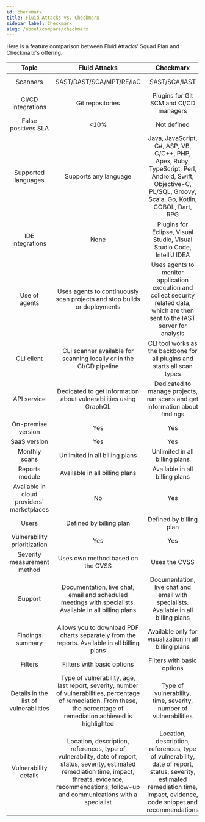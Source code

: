 ```yaml
---
id: checkmarx
title: Fluid Attacks vs. Checkmarx
sidebar_label: Checkmarx
slug: /about/compare/checkmarx
---
```


Here is a feature comparison
between Fluid Attacks' Squad Plan and Checkmarx's offering.

|                    **Topic**                    |                                                                                                                  **Fluid Attacks**                                                                                                                  |                                                                                                **Checkmarx**                                                                                               | **Advantage** |
|:-----------------------------------------------:|:---------------------------------------------------------------------------------------------------------------------------------------------------------------------------------------------------------------------------------------------------:|:----------------------------------------------------------------------------------------------------------------------------------------------------------------------------------------------------------:|:-------------:|
| Scanners                                        | SAST/DAST/SCA/MPT/RE/IaC                                                                                                                                                                                                                            | SAST/SCA/IAST                                                                                                                                                                                              | Fluid Attacks |
| CI/CD integrations                              | Git repositories                                                                                                                                                                                                                                    | Plugins for Git SCM and CI/CD managers                                                                                                                                                                     | Checkmarx     |
| False positives SLA                             |                                                                                                                                                                                                                                                <10% | Not defined                                                                                                                                                                                                | Fluid Attacks |
| Supported languages                             | Supports any language                                                                                                                                                                                                                               | Java, JavaScript, C#, ASP, VB, C/C++, PHP, Apex, Ruby, TypeScript, Perl, Android, Swift, Objective-C, PL/SQL, Groovy, Scala, Go, Kotlin, COBOL, Dart, RPG                                                  | Fluid Attacks |
| IDE integrations                                | None                                                                                                                                                                                                                                                | Plugins for Eclipse, Visual Studio, Visual Studio Code, IntelliJ IDEA                                                                                                                                      | Checkmarx     |
| Use of agents                                   | Uses agents to continuously scan projects and stop builds or deployments                                                                                                                                                                            | Uses agents to monitor application execution and collect security related data, which are then sent to the IAST server for analysis                                                                        | Similar       |
| CLI client                                      | CLI scanner available for scanning locally or in the CI/CD pipeline                                                                                                                                                                                 | CLI tool works as the backbone for all plugins and starts all scan types                                                                                                                                   | Similar       |
| API service                                     | Dedicated to get information about vulnerabilities using GraphQL                                                                                                                                                                                    | Dedicated to manage projects, run scans and get information about findings                                                                                                                                 | Checkmarx     |
| On-premise version                              | Yes                                                                                                                                                                                                                                                 | Yes                                                                                                                                                                                                        | Similar       |
| SaaS version                                    | Yes                                                                                                                                                                                                                                                 | Yes                                                                                                                                                                                                        | Similar       |
| Monthly scans                                   | Unlimited in all billing plans                                                                                                                                                                                                                      | Unlimited in all billing plans                                                                                                                                                                             | Similar       |
| Reports module                                  | Available in all billing plans                                                                                                                                                                                                                      | Available in all billing plans                                                                                                                                                                             | Similar       |
| Available in cloud providers' marketplaces      | No                                                                                                                                                                                                                                                  | Yes                                                                                                                                                                                                        | Checkmarx     |
| Users                                           | Defined by billing plan                                                                                                                                                                                                                             | Defined by billing plan                                                                                                                                                                                    | Similar       |
| Vulnerability prioritization                    | Yes                                                                                                                                                                                                                                                 | Yes                                                                                                                                                                                                        | Similar       |
| Severity measurement method                     | Uses own method based on the CVSS                                                                                                                                                                                                                   | Uses the CVSS                                                                                                                                                                                              | Fluid Attacks |
| Support                                         | Documentation, live chat, email and scheduled meetings with specialists. Available in all billing plans                                                                                                                                             | Documentation, live chat and email with specialists. Available in all billing plans                                                                                                                        | Fluid Attacks |
| Findings summary                                | Allows you to download PDF charts separately from the reports. Available in all billing plans                                                                                                                                                       | Available only for visualization in all billing plans                                                                                                                                                      | Fluid Attacks |
| Filters                                         | Filters with basic options                                                                                                                                                                                                                          | Filters with basic options                                                                                                                                                                                 | Similar       |
| Details in the list of vulnerabilities          | Type of vulnerability, age, last report, severity, number of vulnerabilities, percentage of remediation. From these, the percentage of remediation achieved is highlighted                                                                          | Type of vulnerability, time, severity, number of vulnerabilities                                                                                                                                           | Fluid Attacks |
| Vulnerability details                           | Location, description, references, type of vulnerability, date of report, status, severity, estimated remediation time, impact, threats, evidence, recommendations, follow-up and communications with a specialist                                 | Location, description, references, type of vulnerability, date of report, status, severity, estimated remediation time, impact, evidence, code snippet and recommendations                                | Similar       |
